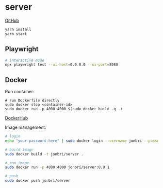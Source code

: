 # server

[GitHub](https://github.com/jonbri/server)

```sh
yarn install
yarn start
```

## Playwright

```sh
# interactive mode
npx playwright test --ui-host=0.0.0.0 --ui-port=8080
```

## Docker

Run container:

```
# run Dockerfile directly
sudo docker stop <container-id>
sudo docker run -p 4000:4000 $(sudo docker build -q .)
```

[DockerHub](https://hub.docker.com/repository/docker/jonbri/server/general)

Image management:
```sh
# login
echo "your-password-here" | sudo docker login --username jonbri --password-stdin

# build image
sudo docker build -t jonbri/server .

# run image
sudo docker run -p 4000:4000 jonbri/server:0.0.1

# push
sudo docker push jonbri/server
```

